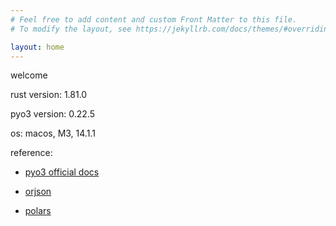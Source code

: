 ```yaml
---
# Feel free to add content and custom Front Matter to this file.
# To modify the layout, see https://jekyllrb.com/docs/themes/#overriding-theme-defaults

layout: home
---
```


welcome

rust version: 1.81.0

pyo3 version: 0.22.5

os: macos, M3, 14.1.1

reference:

- [pyo3 official docs](https://pyo3.rs)

- [orjson](https://github.com/ijl/orjson)

- [polars](https://github.com/pola-rs/polars)